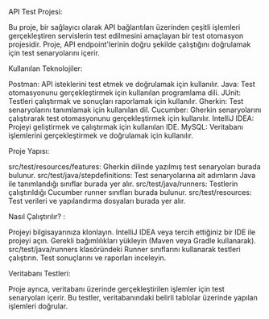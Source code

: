 API Test Projesi: 

Bu proje, bir sağlayıcı olarak API bağlantıları üzerinden çeşitli işlemleri gerçekleştiren servislerin test edilmesini amaçlayan bir test otomasyon projesidir. Proje, API endpoint'lerinin doğru şekilde çalıştığını doğrulamak için test senaryolarını içerir.

Kullanılan Teknolojiler:

Postman: API isteklerini test etmek ve doğrulamak için kullanılır.
Java: Test otomasyonunu gerçekleştirmek için kullanılan programlama dili.
JUnit: Testleri çalıştırmak ve sonuçları raporlamak için kullanılır.
Gherkin: Test senaryolarını tanımlamak için kullanılan dil.
Cucumber: Gherkin senaryolarını çalıştırarak test otomasyonunu gerçekleştirmek için kullanılır.
IntelliJ IDEA: Projeyi geliştirmek ve çalıştırmak için kullanılan IDE.
MySQL: Veritabanı işlemlerini gerçekleştirmek ve doğrulamak için kullanılır.

Proje Yapısı:

src/test/resources/features: Gherkin dilinde yazılmış test senaryoları burada bulunur.
src/test/java/stepdefinitions: Test senaryolarına ait adımların Java ile tanımlandığı sınıflar burada yer alır.
src/test/java/runners: Testlerin çalıştırıldığı Cucumber runner sınıfları burada bulunur.
src/test/resources: Test verileri ve yapılandırma dosyaları burada yer alır.

Nasıl Çalıştırılır? :

Projeyi bilgisayarınıza klonlayın.
IntelliJ IDEA veya tercih ettiğiniz bir IDE ile projeyi açın.
Gerekli bağımlılıkları yükleyin (Maven veya Gradle kullanarak).
src/test/java/runners klasöründeki Runner sınıflarını kullanarak testleri çalıştırın.
Test sonuçlarını ve raporları inceleyin.

Veritabanı Testleri:

Proje ayrıca, veritabanı üzerinde gerçekleştirilen işlemler için test senaryoları içerir. Bu testler, veritabanındaki belirli tablolar üzerinde yapılan işlemleri doğrular.
